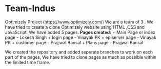 # Team-Indus
Optimizely Project (https://www.optimizely.com/)
We are a team of 3 . We have tried to create a clone Optimizely website using HTML ,CSS and JavaScript. We have added 5 pages.
**Pages created:**
       + Main Page or index page - Lokesh Singh
       + login page - Vinayak PK
       + episerver page - Vinayak PK
       + customer page - Prajjwal Bansal
       + Plans page - Prajjwal Bansal
       
We created the repository and added seperate branches to work on each part of the pages, We have tried to clone pages as much as possible within the limited time frame.

                                            
